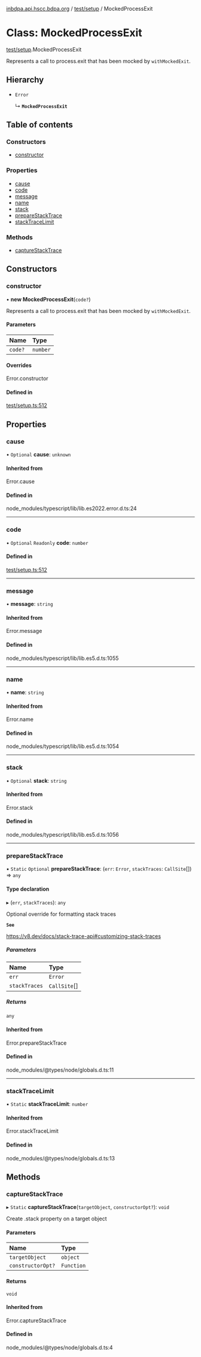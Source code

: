 [inbdpa.api.hscc.bdpa.org](../README.md) / [test/setup](../modules/test_setup.md) / MockedProcessExit

# Class: MockedProcessExit

[test/setup](../modules/test_setup.md).MockedProcessExit

Represents a call to process.exit that has been mocked by `withMockedExit`.

## Hierarchy

- `Error`

  ↳ **`MockedProcessExit`**

## Table of contents

### Constructors

- [constructor](test_setup.MockedProcessExit.md#constructor)

### Properties

- [cause](test_setup.MockedProcessExit.md#cause)
- [code](test_setup.MockedProcessExit.md#code)
- [message](test_setup.MockedProcessExit.md#message)
- [name](test_setup.MockedProcessExit.md#name)
- [stack](test_setup.MockedProcessExit.md#stack)
- [prepareStackTrace](test_setup.MockedProcessExit.md#preparestacktrace)
- [stackTraceLimit](test_setup.MockedProcessExit.md#stacktracelimit)

### Methods

- [captureStackTrace](test_setup.MockedProcessExit.md#capturestacktrace)

## Constructors

### constructor

• **new MockedProcessExit**(`code?`)

Represents a call to process.exit that has been mocked by `withMockedExit`.

#### Parameters

| Name | Type |
| :------ | :------ |
| `code?` | `number` |

#### Overrides

Error.constructor

#### Defined in

[test/setup.ts:512](https://github.com/nhscc/inbdpa.api.hscc.bdpa.org/blob/742232e/test/setup.ts#L512)

## Properties

### cause

• `Optional` **cause**: `unknown`

#### Inherited from

Error.cause

#### Defined in

node_modules/typescript/lib/lib.es2022.error.d.ts:24

___

### code

• `Optional` `Readonly` **code**: `number`

#### Defined in

[test/setup.ts:512](https://github.com/nhscc/inbdpa.api.hscc.bdpa.org/blob/742232e/test/setup.ts#L512)

___

### message

• **message**: `string`

#### Inherited from

Error.message

#### Defined in

node_modules/typescript/lib/lib.es5.d.ts:1055

___

### name

• **name**: `string`

#### Inherited from

Error.name

#### Defined in

node_modules/typescript/lib/lib.es5.d.ts:1054

___

### stack

• `Optional` **stack**: `string`

#### Inherited from

Error.stack

#### Defined in

node_modules/typescript/lib/lib.es5.d.ts:1056

___

### prepareStackTrace

▪ `Static` `Optional` **prepareStackTrace**: (`err`: `Error`, `stackTraces`: `CallSite`[]) => `any`

#### Type declaration

▸ (`err`, `stackTraces`): `any`

Optional override for formatting stack traces

**`See`**

https://v8.dev/docs/stack-trace-api#customizing-stack-traces

##### Parameters

| Name | Type |
| :------ | :------ |
| `err` | `Error` |
| `stackTraces` | `CallSite`[] |

##### Returns

`any`

#### Inherited from

Error.prepareStackTrace

#### Defined in

node_modules/@types/node/globals.d.ts:11

___

### stackTraceLimit

▪ `Static` **stackTraceLimit**: `number`

#### Inherited from

Error.stackTraceLimit

#### Defined in

node_modules/@types/node/globals.d.ts:13

## Methods

### captureStackTrace

▸ `Static` **captureStackTrace**(`targetObject`, `constructorOpt?`): `void`

Create .stack property on a target object

#### Parameters

| Name | Type |
| :------ | :------ |
| `targetObject` | `object` |
| `constructorOpt?` | `Function` |

#### Returns

`void`

#### Inherited from

Error.captureStackTrace

#### Defined in

node_modules/@types/node/globals.d.ts:4
